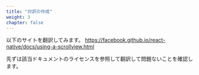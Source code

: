 ```yaml
---
title: "対訳の作成"
weight: 3
chapter: false
---
```


以下のサイトを翻訳してみます。
https://facebook.github.io/react-native/docs/using-a-scrollview.html

先ずは該当ドキュメントのライセンスを参照して翻訳して問題ないことを確認します。


